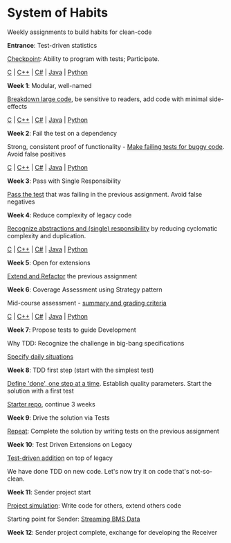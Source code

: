 # System of Habits

Weekly assignments to build habits for clean-code

**Entrance**: Test-driven statistics

[Checkpoint](entry.md): Ability to program with tests; Participate.

[C](https://github.com/clean-code-craft-tcq-1/statisact-c) |
[C++](https://github.com/clean-code-craft-tcq-1/statisact-cpp) |
[C#](https://github.com/clean-code-craft-tcq-1/statisact-cs) |
[Java](https://github.com/clean-code-craft-tcq-1/statisact-java) |
[Python](https://github.com/clean-code-craft-tcq-1/statisact-py)

**Week 1**: Modular, well-named

[Breakdown large code](small.md), be sensitive to readers, add code with minimal side-effects

[C](https://github.com/clean-code-craft-tcq-1/modular-colorcoder-c) |
[C++](https://github.com/clean-code-craft-tcq-1/modular-colorcoder-cpp) |
[C#](https://github.com/clean-code-craft-tcq-1/modular-colorcoder-cs) |
[Java](https://github.com/clean-code-craft-tcq-1/modular-colorcoder-java) |
[Python](https://github.com/clean-code-craft-tcq-1/modular-colorcoder-py)

**Week 2**: Fail the test on a dependency

Strong, consistent proof of functionality - 
[Make failing tests for buggy code](fail.md). Avoid false positives

[C](https://github.com/clean-code-craft-tcq-2/output-dependency-c) |
[C++](https://github.com/clean-code-craft-tcq-2/output-dependency-cpp) |
[C#](https://github.com/clean-code-craft-tcq-2/output-dependency-cs) |
[Java](https://github.com/clean-code-craft-tcq-2/output-dependency-java) |
[Python](https://github.com/clean-code-craft-tcq-2/output-dependency-py)

**Week 3**: Pass with Single Responsibility

[Pass the test](pass.md) that was failing in the previous assignment. Avoid false negatives

**Week 4**: Reduce complexity of legacy code

[Recognize abstractions and (single) responsibility](functional.md) by reducing cyclomatic complexity and duplication.

[C](https://github.com/clean-code-craft-tcq-1/bms-monitor-c) |
[C++](https://github.com/clean-code-craft-tcq-1/bms-monitor-cpp) |
[C#](https://github.com/clean-code-craft-tcq-1/bms-monitor-cs) |
[Java](https://github.com/clean-code-craft-tcq-1/bms-monitor-java) |
[Python](https://github.com/clean-code-craft-tcq-1/bms-monitor-py)

**Week 5**: Open for extensions

[Extend and Refactor](extend-refactor.md) the previous assignment

**Week 6**: Coverage Assessment using Strategy pattern

Mid-course assessment - [summary and grading criteria](type-wise-inference.md)

[C](https://github.com/clean-code-craft-tcq-1/typewise-alert-c) |
[C++](https://github.com/clean-code-craft-tcq-1/typewise-alert-cpp) |
[C#](https://github.com/clean-code-craft-tcq-1/typewise-alert-cs) |
[Java](https://github.com/clean-code-craft-tcq-1/typewise-alert-java) |
[Python](https://github.com/clean-code-craft-tcq-1/typewise-alert-py)

**Week 7**: Propose tests to guide Development

Why TDD: Recognize the challenge in big-bang specifications

[Specify daily situations](https://forms.office.com/Pages/ResponsePage.aspx?id=DQSIkWdsW0yxEjajBLZtrQAAAAAAAAAAAANAAY-7brxUNFVOWklBSFA2MERUVk5RNDdDRUNJT1dGSy4u)

**Week 8**: TDD first step (start with the simplest test)

[Define 'done', one step at a time](tdd-current-ranges.md). Establish quality parameters. Start the solution with a first test

[Starter repo](https://github.com/clean-code-craft-tcq-1/test-driven-ranges), continue 3 weeks

**Week 9**: Drive the solution via Tests

[Repeat](tdd-current-ranges.md): Complete the solution by writing tests on the previous assignment

**Week 10**: Test Driven Extensions on Legacy

[Test-driven addition](tdd-add-func.md) on top of legacy

We have done TDD on new code. Let's now try it on code that's not-so-clean.

**Week 11**: Sender project start

[Project simulation](streaming-project.md): Write code for others, extend others code

Starting point for Sender: [Streaming BMS Data](https://github.com/clean-code-craft-tcq-1/bms-stream)

**Week 12**: Sender project complete, exchange for developing the Receiver
